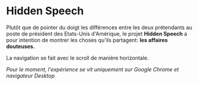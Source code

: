 # Hidden Speech
Plutôt que de pointer du doigt les différences entre les deux prétendants au poste de président des Etats-Unis d'Amérique, le projet **Hidden Speech** a pour intention de montrer les choses qu'ils partagent: **les affaires douteuses.**

La navigation se fait avec le scroll de manière horizontale.

*Pour le moment, l'expérience se vit uniquement sur Google Chrome et navigateur Desktop*